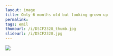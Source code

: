 ```yaml
---
layout: image
title: Only 6 months old but looking grown up
permalink: 
tags: emil
thumburl: /i/DSCF2328_thumb.jpg
slideurl: /i/DSCF2328.jpg
---
```


![]({{site.url}}/i/DSCF2328.jpg)


